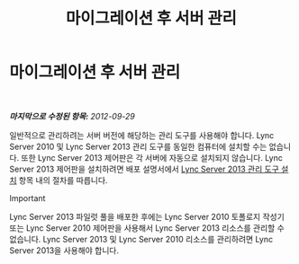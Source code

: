 ﻿---
title: 마이그레이션 후 서버 관리
TOCTitle: 마이그레이션 후 서버 관리
ms:assetid: 7b08f048-c951-4050-b77c-0fff351620e7
ms:mtpsurl: https://technet.microsoft.com/ko-kr/library/JJ205023(v=OCS.15)
ms:contentKeyID: 49304130
ms.date: 08/24/2015
mtps_version: v=OCS.15
ms.translationtype: HT
---

# 마이그레이션 후 서버 관리

 

_**마지막으로 수정된 항목:** 2012-09-29_

일반적으로 관리하려는 서버 버전에 해당하는 관리 도구를 사용해야 합니다. Lync Server 2010 및 Lync Server 2013 관리 도구를 동일한 컴퓨터에 설치할 수는 없습니다. 또한 Lync Server 2013 제어판은 각 서버에 자동으로 설치되지 않습니다. Lync Server 2013 제어판을 설치하려면 배포 설명서에서 [Lync Server 2013 관리 도구 설치](lync-server-2013-install-lync-server-administrative-tools.md) 항목 내의 절차를 따릅니다.


> [!IMPORTANT]
> Lync Server 2013 파일럿 풀을 배포한 후에는 Lync Server 2010 토폴로지 작성기 또는 Lync Server 2010 제어판을 사용해서 Lync Server 2013 리소스를 관리할 수 없습니다. Lync Server 2013 및 Lync Server 2010 리소스를 관리하려면 Lync Server 2013을 사용해야 합니다.


